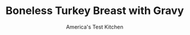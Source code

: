 ---
layout: ../../layouts/MarkdownPostLayout.astro
title: Boneless Turkey Breast with Gravy
author: America's Test Kitchen
pubDate: 2023-03-15
description: "Our goal this year: an elegant all-white-meat roast. With gravy."
image_url: https://res.cloudinary.com/hksqkdlah/image/upload/ar_1:1,c_fill,dpr_2.0,f_auto,fl_lossy.progressive.strip_profile,g_faces:auto,q_auto:low,w_344/42425-sfs-boneless-turkey-breast-with-gravy-17
tags: ["Main Courses","American","Turkey","Roasts","Thanksgiving"]
calories: 
protein: 
carbohydrates: 
fats: 
fiber: 
ingredients: ["1 (5- to 7-pound), bone-in turkey breast, trimmed","1 tablespoon, kosher salt","2 teaspoons, minced fresh rosemary","1/2 teaspoon, pepper","1 tablespoon, vegetable oil","1 , onion, chopped","1 , carrot, peeled and chopped","1 , celery rib, chopped","6 sprigs, fresh rosemary","1 , bay leaf","4 tablespoons, unsalted butter","1/4 cup, all-purpose flour","1/3 cup, dry white wine",", Kosher salt and pepper"]
serves: 10
time: "6¼ to 6¾ hours"
instructions: ["For the turkey: Position turkey breast skin side up on cutting board. Using sharp knife, remove each breast half from bone by cutting through skin on top of breast on either side of center bone. Continue to work knife along bone until each breast half is removed. Reserve breastbone for stock. Combine salt, rosemary, and pepper in bowl. Sprinkle breasts all over with salt mixture.","Lay two 24-inch pieces of kitchen twine crosswise in middle of 8½ by 4½-inch loaf pan, about 1 inch apart. Arrange 1 breast half skin side down in pan on top of twine. Position remaining breast half over first, skin side up, with thick end over tapered end. Tuck turkey into edges of pan to fit if necessary. Tie twine tightly to secure. Remove turkey from pan and continue to tie at 1-inch intervals. Wrap in plastic wrap and refrigerate for at least 2 hours or up to 24 hours.","For the turkey stock: Meanwhile, adjust oven rack to middle position and heat oven to 450 degrees. Line rimmed baking sheet with aluminum foil. Place reserved breastbone on prepared sheet and roast until well browned, about 1 hour. Let sit until cool enough to handle, about 15 minutes.","Place breastbone in large saucepan (if necessary, use kitchen shears to break down bone to fit). Add onion, carrot, celery, rosemary sprigs, and bay leaf. Add water to cover by 1 inch and bring to boil over high heat. Reduce heat to medium-low and simmer for 1 hour. (Bone should remain covered with water throughout simmer.)","Discard breastbone. Strain turkey stock through fine-mesh strainer set over large bowl. Using spoon, press on solids to extract liquid; discard solids. Reserve turkey stock to make gravy when ready.","Three hours before serving, adjust oven rack to middle position and heat oven to 275 degrees. Set wire rack in rimmed baking sheet. Heat oil in 12-inch nonstick skillet over medium-high heat until just smoking. Add turkey and cook until well browned on all sides, about 10 minutes. Transfer turkey to prepared wire rack. Roast until turkey registers 160 degrees, 2¼ to 2¾ hours. Transfer turkey to carving board and let rest for 15 minutes.","For the gravy: Meanwhile, melt butter in large saucepan over medium heat. Whisk in flour until smooth. Cook, whisking frequently, until peanut butter–colored, about 5 minutes. Slowly whisk in 3 cups turkey stock until no lumps remain. (Remaining stock can be refrigerated for up to 2 days or frozen for up to 2 months.) Whisk in wine, 1½ teaspoons salt, and ½ teaspoon pepper and bring to boil. Reduce heat to medium-low and simmer until slightly thickened and reduced to about 2½ cups, 8 to 10 minutes. Off heat, season with salt and pepper to taste. Cover and keep warm.","Slice turkey ½ inch thick, removing twine as you slice. Serve, passing gravy separately."]
nutrition: undefined
notes: "Plan ahead: The salted turkey needs to be refrigerated for at least 2 hours before cooking. We prefer a natural (unbrined) turkey breast here, but both self-basting and kosher also work well. Omit the salt in step 1 if you buy a self-basting or kosher turkey breast. You can make soup with the excess turkey stock, if desired."
---